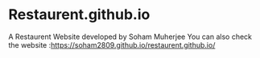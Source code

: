# Restaurent.github.io
A Restaurent Website developed by Soham Muherjee
You can also check the website :https://soham2809.github.io/restaurent.github.io/
